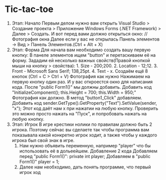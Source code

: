 # Tic-tac-toe
1. Этап: Начало
   Первым делом нужно вам открыть Visual Studio > Создание проекта > Приложение Windows Forms (.NET Framework) > Далее > Создать.
   И вот перед вами должно открыться окно:
   //Фотография окна
   Далее если у вас не открылась Панель элементов -> Вид > Панель Элементов.(Ctrl + Alt + X) 
2. Этап: Форма
   Для начала вам необходимо создать вашу первую кнопку:
     В панеле элементов ищем "button" и перетаскиваем её на форму.
     Зададим ей несколько важных свойств(Правой кнопкой мыши на кнопку > свойства):
         1. Size - 200;200.
         2. Location - 12;12.
         3. Front - Microsoft Sans Serif; 138,25pt.
         4. Text - x.
     Создаём ещё 8 кнопок (Ctrl + C > Ctrl + V)
         Фотография как нужно
     Нажимаем на первую кнопку один раз. И у вас откроестся окно для написания кода.
     После "public Form1()" мы должны добавить.
       Добавить код "InitializeComponent();
                      this.Height = 700;
                      this.Width = 950;"
     Фотография как должно.
     В метод "button1_Click" добавляем.
       Добавить код sender.GetType().GetProperty("Text").SetValue(sender, "x");
     Этот код даёт нам x при нажатии на любую кнопку. Проверить это можно просто нажать на "Пуск", и попробовать нажать на любую кнопку.
3. Этап: Игрок
     В игре крестики нолики по правилам должно быть 2 игрока. Поэтому сейчас вы сделаете так чтобы программа вам показывала какой конкретно игрок ходит, а также чтобы у каждого игрока был свой знак в игре.
     1) Нам нужно объявить переменную, например "player" что бы использовать её в дольеейшем.
        Добавление 2 кода
        Добавляем перед "public Form1()": 
         private int player;
        Добавляем в "public Form1()"
         player = 1;
     2) Далее нам необходимо, дать понять программе, что первый игрок ход
        
     
     
 
